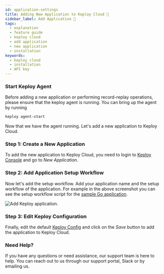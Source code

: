 ```yaml
---
id: application-settings
title: Adding New Application to Keploy Cloud 📝
sidebar_label: Add Application 📝
tags:
  - explanation
  - feature guide
  - keploy cloud
  - add application
  - new application
  - installation
keywords:
  - keploy cloud
  - installation
  - API key
---
```

<head>
  <title> Adding New Application to Keploy Cloud | Keploy Docs</title>
  <meta charSet="utf-8" />
</head>

### Start Keploy Agent

Before adding a new application or performing record-replay operations, please ensure that the keploy agent is running. You can bring up the agent by running

```bash
keploy agent-start
```

Now that we have the agent running. Let's add a new application to Keploy Cloud.

### Step 1: Create a New Application

To add the new application to Keploy Cloud, you need to login to [Keploy Console](https://app.keploy.io) and go to _New Application_.

### Step 2: Add Application Setup Workflow

Now let's add the setup workflow. Add your application name and the setup workflow of the application. For example in the above screenshot you can see the setup workflow script for the [sample Go application](/docs/quickstart/samples-gin/).

<img src="/docs/img/keploy-cloud/keploy-cloud-new-app.png" alt="Add Keploy application"/>.

### Step 3: Edit Keploy Configuration

Finally, edit the default [Keploy Config](/docs/running-keploy/configuration-file/) and click on the _Save_ button to add the application to Keploy Cloud.

### Need Help?

If you have any questions or need assistance, our support team is here to help. You can reach out to us through our support portal, Slack or by emailing us.
